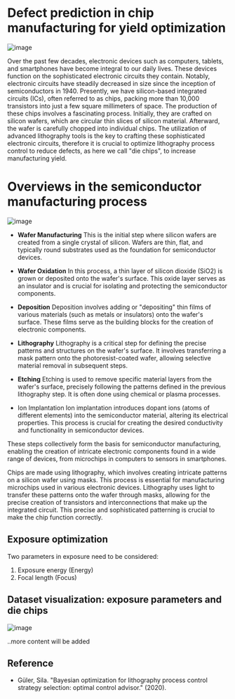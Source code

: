 # Defect prediction in chip manufacturing for yield optimization

![image](https://github.com/PanithanS/Defect-Prediction-in-Semiconductor-Lithography/assets/83627892/8ad89b43-b14d-46a4-8682-52d5ddad2908)

Over the past few decades, electronic devices such as computers, tablets, and smartphones have become integral to our daily lives. These devices function on the sophisticated electronic circuits they contain. Notably, electronic circuits have steadily decreased in size since the inception of semiconductors in 1940. Presently, we have silicon-based integrated circuits (ICs), often referred to as chips, packing more than 10,000 transistors into just a few square millimeters of space. The production of these chips involves a fascinating process. Initially, they are crafted on silicon wafers, which are circular thin slices of silicon material. Afterward, the wafer is carefully chopped into individual chips. The utilization of advanced lithography tools is the key to crafting these sophisticated electronic circuits, therefore it is crucial to optimize lithography process control to reduce defects, as here we call "die chips", to increase manufacturing yield.

# Overviews in the semiconductor manufacturing process

![image](https://github.com/PanithanS/Defect-Prediction-in-Semiconductor-Lithography/assets/83627892/2cd32c31-cbe4-467e-b74b-80cc5b0230e0)

- **Wafer Manufacturing**
This is the initial step where silicon wafers are created from a single crystal of silicon. Wafers are thin, flat, and typically round substrates used as the foundation for semiconductor devices.

- **Wafer Oxidation**
In this process, a thin layer of silicon dioxide (SiO2) is grown or deposited onto the wafer's surface. This oxide layer serves as an insulator and is crucial for isolating and protecting the semiconductor components.

- **Deposition**
Deposition involves adding or "depositing" thin films of various materials (such as metals or insulators) onto the wafer's surface. These films serve as the building blocks for the creation of electronic components.

- **Lithography**
Lithography is a critical step for defining the precise patterns and structures on the wafer's surface. It involves transferring a mask pattern onto the photoresist-coated wafer, allowing selective material removal in subsequent steps.

- **Etching**
Etching is used to remove specific material layers from the wafer's surface, precisely following the patterns defined in the previous lithography step. It is often done using chemical or plasma processes.

- Ion Implantation
Ion implantation introduces dopant ions (atoms of different elements) into the semiconductor material, altering its electrical properties. This process is crucial for creating the desired conductivity and functionality in semiconductor devices.

These steps collectively form the basis for semiconductor manufacturing, enabling the creation of intricate electronic components found in a wide range of devices, from microchips in computers to sensors in smartphones.







Chips are made using lithography, which involves creating intricate patterns on a silicon wafer using masks. This process is essential for manufacturing microchips used in various electronic devices. Lithography uses light to transfer these patterns onto the wafer through masks, allowing for the precise creation of transistors and interconnections that make up the integrated circuit. This precise and sophisticated patterning is crucial to make the chip function correctly.

## Exposure optimization
Two parameters in exposure need to be considered:
1. Exposure energy (Energy)
2. Focal length (Focus)

## Dataset visualization: exposure parameters and die chips
![image](https://github.com/PanithanS/Defect-Prediction-in-Semiconductor-Lithography/assets/83627892/2d617e5e-40fe-4fd5-9532-a37f8c729c44)

..more content will be added


## Reference
- Güler, Sila. "Bayesian optimization for lithography process control strategy selection: optimal control advisor." (2020).
